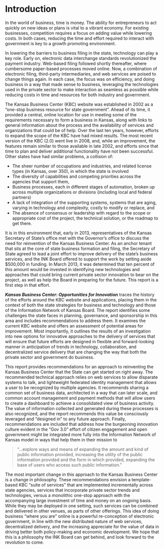 # Introduction

In the world of business, time is money. The ability for entrepreneurs to act quickly on new ideas or plans is vital to a vibrant economy. For existing businesses, competition requires a focus on adding value while lowering costs. In both cases, reducing the time and effort required to interact with government is key to a growth promoting environment.

In lowering the barriers to business filing in the state, technology can play a key role.  Early on, electronic data interchange standards revolutionized the payment industry. Web-based filing followed shortly thereafter, where cumbersome paper-based processes moved online.  Now, a combination of electronic filing, third-party intermediaries, and web services are poised to change things again. In each case, the focus was on efficiency, and doing business in a way that made sense to business, leveraging the technologies used in the private sector to make interaction as seamless as possible while reducing costs in time and resources for both industry and government.

The Kansas Business Center (KBC) website was established in 2002 as a “one-stop business resource for state government”.  Ahead of its time, it provided a central, online location for use in meeting some of the requirements necessary to form a business in Kansas, along with links to general information about the process and the availability of services and organizations that could be of help.  Over the last ten years, however, efforts to expand the scope of the KBC have had mixed results.  The most recent version of the KBC (2.0) went live in 2008, and, while an improvement, the features remain similar to those available in late 2002, and efforts since that time to plan and deliver additional functionality have not been successful.  Other states have had similar problems, a collision of:

* The sheer number of occupations and industries, and related license types (in Kansas, over 350), in which the state is involved 
* The diversity of capabilities and competing priorities across the agencies that support them,
* Business processes, each in different stages of automation, broken up across multiple organizations or divisions (including local and federal partners)
* A lack of integration of the supporting systems, systems that are aging, varying in technology and complexity, costly to modify or replace, and
* The absence of consensus or leadership with regard to the scope or appropriate cost of the project, the technical solution, or the roadmap to get there.

It is in this environment that, early in 2013, representatives of the Kansas Secretary of State’s office met with the Governor’s office to discuss the need for reinvention of the Kansas Business Center.  As an anchor tenant that sits at the core of state business formation and filing, the Secretary of State agreed to lead a joint effort to improve delivery of the state’s business services, and the INK Board offered to support the work by setting aside $500,000 in funding. In March 2013, it was determined that ten percent of this amount would be invested in identifying new technologies and approaches that could bring current private sector innovation to bear on the project, as well as help the Board in preparing for the future. This report is a first step in that effort.

***Kansas Business Center: Opportunities for Innovation*** traces the history of the efforts around the KBC website and applications, placing them in the context of both the state strategies for business and technology and those of the Information Network of Kansas Board. The report identifies some challenges the state faces in planning, governance, and sponsorship in this area and includes recommendations to address them. It examines the current KBC website and offers an assessment of potential areas for improvement. Most importantly, it outlines the results of an investigation into new options for innovative approaches to the delivery of services that will ensure that future efforts are designed in flexible and forward-looking manner in anticipation of trends in technology, collaboration, and decentralized service delivery that are changing the way that both the private sector and government do business.
      
This report provides recommendations for an approach to reinventing the Kansas Business Center that the State can get started on right away. The recommended technical approach relies on web services to allow disparate systems to talk, and lightweight federated identity management that allows a user to be recognized by multiple agencies. It recommends sharing a common set of business data, architected in a way that can later scale, and common account management and payment methods that will allow users to create a dashboard to achieve a consolidated view of business activity.  The value of information collected and generated during these processes is also recognized, and the report recommends this value be consciously leveraged and “designed in” to any future approach.  Finally, recommendations are included that address how the burgeoning innovation culture evident in the “Gov 3.0” effort of citizen engagement and open government might be integrated more fully into the Information Network of Kansas model in ways that help them in their mission to
      
> “…explore ways and means of expanding the amount and kind of public information provided, increasing the utility of the public information provided and the form in which provided, expanding the base of users who access such public information.”

The most important change in this approach to the Kansas Business Center is a change in philosophy. These recommendations envision a template-based KBC “suite of services” that are implemented incrementally across state agencies, services that incorporate private sector trends and technologies, versus a monolithic one-stop approach with the accompanying large investment of time and money on an ongoing basis.  While they may be deployed in one setting, such services can be combined and delivered in other venues, as parts of other offerings. This idea of doing business “where you are” online is a powerful re-conception of electronic government, in line with the new distributed nature of web services, decentralized delivery, and the increasing appreciate for the value of data in driving better both policy-making and economic development. We hope that this is a philosophy the INK Board can get behind, and look forward to the revolution to come.
